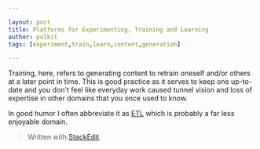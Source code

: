```yaml
---

layout: post
title: Platforms for Experimenting, Training and Learning
author: pulkit
tags: [experiment,train,learn,content,generation]

---
```


Training, here, refers to generating content to retrain oneself and/or others at a later point in time. This is good practice as it serves to keep one up-to-date and you don't feel like everyday work caused tunnel vision and loss of expertise in other domains that you once used to know.

In good humor I often abbreviate it as [ETL](https://en.wikipedia.org/wiki/Extract,_transform,_load) which is probably a far less enjoyable domain.


> Written with [StackEdit](https://stackedit.io/).
<!--stackedit_data:
eyJoaXN0b3J5IjpbMTAwNzM1NTUwXX0=
-->